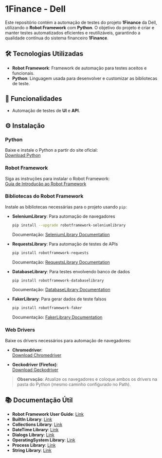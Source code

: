# 1Finance - Dell

Este repositório contém a automação de testes do projeto **1Finance** da Dell, utilizando o **Robot Framework** com **Python**. O objetivo do projeto é criar e manter testes automatizados eficientes e reutilizáveis, garantindo a qualidade contínua do sistema financeiro **1Finance**.

## 🛠 Tecnologias Utilizadas

- **Robot Framework**: Framework de automação para testes aceitos e funcionais.
- **Python**: Linguagem usada para desenvolver e customizar as bibliotecas de teste.

## 🚀 Funcionalidades

- Automação de testes de **UI** e **API**.

## ⚙️ Instalação

### Python
Baixe e instale o Python a partir do site oficial:  
[Download Python](https://www.python.org/downloads/windows/)

### Robot Framework
Siga as instruções para instalar o Robot Framework:  
[Guia de Introdução ao Robot Framework](https://robotframework.org/?tab=1#getting-started)

### Bibliotecas do Robot Framework

Instale as bibliotecas necessárias para o projeto usando `pip`:

- **SeleniumLibrary**: Para automação de navegadores  
  ```bash
  pip install --upgrade robotframework-seleniumlibrary
  ```
  Documentação: [SeleniumLibrary Documentation](https://robotframework.org/SeleniumLibrary/SeleniumLibrary.html)

- **RequestsLibrary**: Para automação de testes de APIs  
  ```bash
  pip install robotframework-requests
  ```
  Documentação: [RequestsLibrary Documentation](https://marketsquare.github.io/robotframework-requests/doc/RequestsLibrary.html)

- **DatabaseLibrary**: Para testes envolvendo banco de dados  
  ```bash
  pip install robotframework-databaselibrary
  ```
  Documentação: [DatabaseLibrary Documentation](https://marketsquare.github.io/Robotframework-Database-Library/)

- **FakerLibrary**: Para gerar dados de teste falsos  
  ```bash
  pip install robotframework-faker
  ```
  Documentação: [FakerLibrary Documentation](https://marketsquare.github.io/robotframework-faker/)

### Web Drivers

Baixe os drivers necessários para automação de navegadores:

- **Chromedriver**:  
  [Download Chromedriver](https://googlechromelabs.github.io/chrome-for-testing/)
  
- **Geckodriver (Firefox)**:  
  [Download Geckodriver](https://github.com/mozilla/geckodriver/releases/tag/v0.35.0)

> **Observação**: Atualize os navegadores e coloque ambos os drivers na pasta do Python (mesmo caminho configurado no Path).

## 📚 Documentação Útil

- **Robot Framework User Guide**: [Link](https://robotframework.org/robotframework/latest/RobotFrameworkUserGuide.html)
- **BuiltIn Library**: [Link](https://robotframework.org/robotframework/latest/libraries/BuiltIn.html)
- **Collections Library**: [Link](https://robotframework.org/robotframework/latest/libraries/Collections.html)
- **DateTime Library**: [Link](https://robotframework.org/robotframework/latest/libraries/DateTime.html)
- **Dialogs Library**: [Link](https://robotframework.org/robotframework/latest/libraries/Dialogs.html)
- **OperatingSystem Library**: [Link](https://robotframework.org/robotframework/latest/libraries/OperatingSystem.html)
- **Process Library**: [Link](https://robotframework.org/robotframework/latest/libraries/Process.html)
- **String Library**: [Link](https://robotframework.org/robotframework/latest/libraries/String.html)
```
